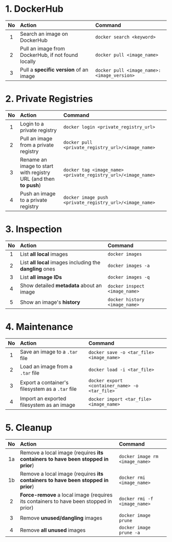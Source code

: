 # 1. DockerHub

| No | Action | Command |
|:----:|:----|:----|
| 1 | Search an image on DockerHub | `docker search <keyword>` |
| 2 | Pull an image from DockerHub, if not found locally | `docker pull <image_name>` |
| 3 | Pull a **specific version** of an image | `docker pull <image_name>:<image_version>` |


# 2. Private Registries

| No | Action | Command |
|:----:|:----|:----|
| 1 | Login to a private registry | `docker login <private_registry_url>` |
| 2 | Pull an image from a private registry | `docker pull <private_registry_url>/<image_name>` |
| 3 | Rename an image to start with registry URL (and then **to push**) | `docker tag <image_name> <private_registry_url>/<image_name>` |
| 4 | Push an image to a private registry | `docker image push <private_registry_url>/<image_name>` |


# 3. Inspection

| No | Action | Command |
|:----:|:----|:----|
| 1 | List **all local** images | `docker images` |
| 2 | List **all local** images including the **dangling** ones | `docker images -a` |
| 3 | List **all image IDs** | `docker images -q` |
| 4 | Show detailed **metadata** about an image | `docker inspect <image_name>` |
| 5 | Show an image's **history** | `docker history <image_name>` |

# 4. Maintenance

| No | Action | Command |
|:----:|:----|:----|
| 1 | Save an image to a `.tar` file | `docker save -o <tar_file> <image_name>` |
| 2 | Load an image from a `.tar` file | `docker load -i <tar_file>` |
| 3 | Export a container's filesystem as a `.tar` file | `docker export <container_name> -o <tar_file>` |
| 4 | Import an exported filesystem as an image | `docker import <tar_file> <image_name>` |

# 5. Cleanup

| No | Action | Command |
|:----:|:----|:----|
| 1a | Remove a local image (requires **its containers to have been stopped in prior**) | `docker image rm <image_name>` |
| 1b | Remove a local image (requires **its containers to have been stopped in prior**) | `docker rmi <image_name>` |
| 2  | **Force-remove** a local image (requires its containers to have been stopped in prior) | `docker rmi -f <image_name>` |
| 3  | Remove **unused/dangling** images | `docker image prune` |
| 4  | Remove **all unused** images | `docker image prune -a` |
